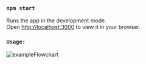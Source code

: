 ### `npm start`

Runs the app in the development mode.\
Open [http://localhost:3000](http://localhost:3000) to view it in your browser.

### `Usage:`
![exampleFlowchart](https://user-images.githubusercontent.com/22131346/165331491-8ffa0555-215b-4038-a7c7-5b868b1e03ef.gif)
